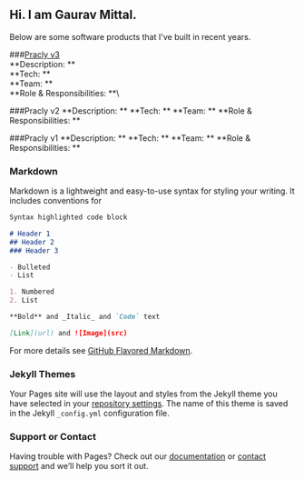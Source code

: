 ## Hi. I am Gaurav Mittal.

Below are some software products that I've built in recent years.


###[Pracly v3](demo.pracly.com)\
**Description: **\
**Tech: **\
**Team: **\
**Role & Responsibilities: **\


###Pracly v2
**Description: **
**Tech: **
**Team: **
**Role & Responsibilities: **


###Pracly v1
**Description: **
**Tech: **
**Team: **
**Role & Responsibilities: **




### Markdown

Markdown is a lightweight and easy-to-use syntax for styling your writing. It includes conventions for

```markdown
Syntax highlighted code block

# Header 1
## Header 2
### Header 3

- Bulleted
- List

1. Numbered
2. List

**Bold** and _Italic_ and `Code` text

[Link](url) and ![Image](src)
```

For more details see [GitHub Flavored Markdown](https://guides.github.com/features/mastering-markdown/).

### Jekyll Themes

Your Pages site will use the layout and styles from the Jekyll theme you have selected in your [repository settings](https://github.com/dicemanx/gaurav-portfolio/settings). The name of this theme is saved in the Jekyll `_config.yml` configuration file.

### Support or Contact

Having trouble with Pages? Check out our [documentation](https://help.github.com/categories/github-pages-basics/) or [contact support](https://github.com/contact) and we’ll help you sort it out.
